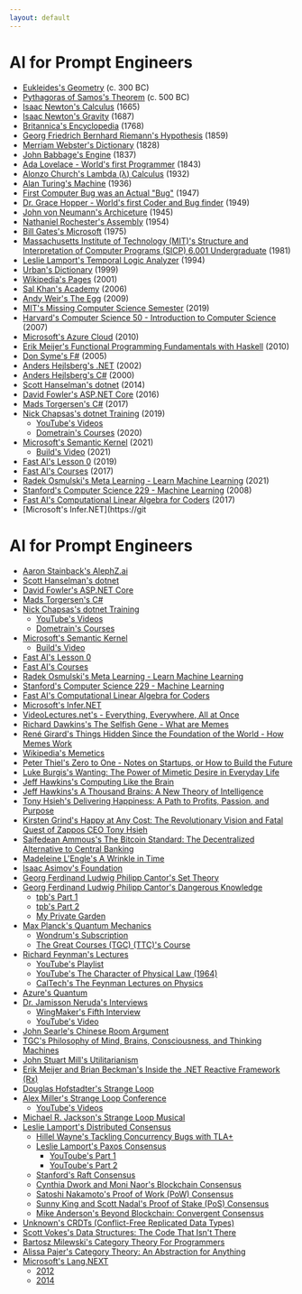 ```yaml
---
layout: default
---
```


# AI for Prompt Engineers
- [Eukleides's Geometry](https://www.bing.com/search?q=euclidean+geometry) (c. 300 BC)
- [Pythagoras of Samos's Theorem](https://resources.wolframcloud.com/FormulaRepository/resources/Pythagorean-Theorem) (c. 500 BC)
- [Isaac Newton's Calculus](https://www.thegreatcourses.com/courses/understanding-calculus-problems-solutions-and-tips) (1665)
- [Isaac Newton's Gravity](https://www.britannica.com/science/Newtons-law-of-gravitation) (1687)
- [Britannica's Encyclopedia](https://www.britannica.com) (1768)
- [Georg Friedrich Bernhard Riemann's Hypothesis](https://youtu.be/YTCE2SXguwU) (1859)
- [Merriam Webster's Dictionary](https://www.merriam-webster.com) (1828)
- [John Babbage's Engine](https://www.computerhistory.org/babbage) (1837)
- [Ada Lovelace - World's first Programmer](https://www.britannica.com/story/ada-lovelace-the-first-computer-programmer) (1843)
- [Alonzo Church's Lambda (λ) Calculus](https://plato.stanford.edu/entries/church/supplementD.html) (1932)
- [Alan Turing's Machine](https://plato.stanford.edu/entries/turing-machine) (1936)
- [First Computer Bug was an Actual "Bug"](https://education.nationalgeographic.org/resource/worlds-first-computer-bug) (1947)
- [Dr. Grace Hopper - World's first Coder and Bug finder](https://www.biography.com/scientist/grace-hopper) (1949)
- [John von Neumann's Archiceture](https://en.wikipedia.org/wiki/Von_Neumann_architecture) (1945)
- [Nathaniel Rochester's Assembly](https://en.wikipedia.org/wiki/Assembly_language) (1954)
- [Bill Gates's Microsoft](https://microsoft.com) (1975)
- [Massachusetts Institute of Technology (MIT)'s Structure and Interpretation of Computer Programs (SICP) 6.001 Undergraduate](https://ocw.mit.edu/courses/6-001-structure-and-interpretation-of-computer-programs-spring-2005/video_galleries/video-lectures) (1981)
- [Leslie Lamport's Temporal Logic Analyzer](https://lamport.azurewebsites.net/tla/tla.html) (1994)
- [Urban's Dictionary](https://www.urbandictionary.com) (1999)
- [Wikipedia's Pages](https://en.wikipedia.org/wiki/History_of_Wikipedia) (2001)
- [Sal Khan's Academy](https://www.khanacademy.org) (2006)
- [Andy Weir's The Egg](http://www.galactanet.com/oneoff/theegg_mod.html) (2009)
- [MIT's Missing Computer Science Semester](https://missing.csail.mit.edu) (2019)
- [Harvard's Computer Science 50 - Introduction to Computer Science](https://pll.harvard.edu/course/cs50-introduction-computer-science) (2007)
- [Microsoft's Azure Cloud](https://azure.com) (2010)
- [Erik Meijer's Functional Programming Fundamentals with Haskell](https://learn.microsoft.com/en-us/shows/c9-lectures-erik-meijer-functional-programming-fundamentals) (2010)
- [Don Syme's F#](https://walkingcat.github.io/ch9-index/Series_C9-Lectures-Dr-Don-Syme-Introduction-to-F-.html) (2005)
- [Anders Hejlsberg's .NET](https://en.wikipedia.org/wiki/.NET_Framework) (2002)
- [Anders Hejlsberg's C#](https://en.wikipedia.org/wiki/C_Sharp_syntax) (2000)
- [Scott Hanselman's dotnet](https://dotnet.microsoft.com) (2014)
- [David Fowler's ASP.NET Core](https:/asp.net) (2016)
- [Mads Torgersen's C#](https://github.com/dotnet/csharplang) (2017)
- [Nick Chapsas's dotnet Training](https://twitter.com/nickchapsas) (2019)
  - [YouTube's Videos](https://www.youtube.com/@nickchapsas)
  - [Dometrain's Courses](https://dometrain.com) (2020)
- [Microsoft's Semantic Kernel](https://github.com/microsoft/semantic-kernel) (2021)
  - [Build's Video](https://youtu.be/EB90z-ugdl8) (2021)
- [Fast AI's Lesson 0](https://www.youtube.com/watch?v=gGxe2mN3kAg) (2019)
- [Fast AI's Courses](https://course.fast.ai) (2017)
- [Radek Osmulski's Meta Learning - Learn Machine Learning](https://rosmulski.gumroad.com/l/learn_machine_learning) (2021)
- [Stanford's Computer Science 229 - Machine Learning](https://see.stanford.edu/Course/CS229) (2008)
- [Fast AI's Computational Linear Algebra for Coders](https://github.com/fastai/numerical-linear-algebra) (2017)
- [Microsoft's Infer.NET](https://git


# AI for Prompt Engineers
- [Aaron Stainback](https://github.com/AceHack)['s AlephZ.ai](https://github.com/AlephZ-ai/AlephZ.ai)
- [Scott Hanselman's dotnet](https://dotnet.microsoft.com)
- [David Fowler's ASP.NET Core](https:/asp.net)
- [Mads Torgersen's C#](https://github.com/dotnet/csharplang)
- [Nick Chapsas's dotnet Training](https://twitter.com/nickchapsas)
  - [YouTube's Videos](https://www.youtube.com/@nickchapsas)
  - [Dometrain's Courses](https://dometrain.com)
- [Microsoft's Semantic Kernel](https://github.com/microsoft/semantic-kernel)
  - [Build's Video](https://youtu.be/EB90z-ugdl8)
- [Fast AI's Lesson 0](https://www.youtube.com/watch?v=gGxe2mN3kAg)
- [Fast AI's Courses](https://course.fast.ai)
- [Radek Osmulski's Meta Learning - Learn Machine Learning](https://rosmulski.gumroad.com/l/learn_machine_learning)
- [Stanford's Computer Science 229 - Machine Learning](https://see.stanford.edu/Course/CS229)
- [Fast AI's Computational Linear Algebra for Coders](https://github.com/fastai/numerical-linear-algebra)
- [Microsoft's Infer.NET](https://github.com/dotnet/infer)
- [VideoLectures.net's - Everything, Everywhere, All at Once](http://videolectures.net)
- [Richard Dawkins's The Selfish Gene - What are Memes](https://www.amazon.com/Extended-Selfish-Gene-Richard-Dawkins-dp-0198788789/dp/0198788789)
- [René Girard's Things Hidden Since the Foundation of the World - How Memes Work](https://www.amazon.com/Things-Hidden-Since-Foundation-World-ebook/dp/B0C6TWDPMR)
- [Wikipedia's Memetics](https://en.wikipedia.org/wiki/Memetics)
- [Peter Thiel's Zero to One - Notes on Startups, or How to Build the Future](https://www.amazon.com/Zero-One-Notes-Startups-Future-ebook/dp/B00J6YBOFQ)
- [Luke Burgis's Wanting: The Power of Mimetic Desire in Everyday Life](https://www.amazon.com/gp/product/1250262488)
- [Jeff Hawkins's Computing Like the Brain](https://www.youtube.com/watch?v=VVbqlwCqWFc)
- [Jeff Hawkins's A Thousand Brains: A New Theory of Intelligence](https://www.amazon.com/gp/product/1541675819)
- [Tony Hsieh's Delivering Happiness: A Path to Profits, Passion, and Purpose](https://www.amazon.com/Delivering-Happiness-Profits-Passion-Purpose-ebook/dp/B003JTHXN6)
- [Kirsten Grind's Happy at Any Cost: The Revolutionary Vision and Fatal Quest of Zappos CEO Tony Hsieh](https://www.amazon.com/Happy-Any-Cost-Revolutionary-Vision/dp/B09GW9GDGC)
- [Saifedean Ammous's The Bitcoin Standard: The Decentralized Alternative to Central Banking](https://www.amazon.com/gp/product/1119473861)
- [Madeleine L'Engle's A Wrinkle in Time](https://www.amazon.com/Wrinkle-Time-Archival-Author-Quintet/dp/B07JHTMZFX)
- [Isaac Asimov's Foundation](https://www.amazon.com/Foundation-Isaac-Asimov-audiobook/dp/B003IF37TK)
- [Georg Ferdinand Ludwig Philipp Cantor's Set Theory](https://en.wikipedia.org/wiki/Set_theory)
- [Georg Ferdinand Ludwig Philipp Cantor's Dangerous Knowledge](https://rutracker.org)
  - [tpb's Part 1](https://tpb.party/torrent/4235405/BBC_Dangerous_Knowledge_1of2_2007_DVBC_XviD_MP3)
  - [tpb's Part 2](https://tpb.party/torrent/4235408/BBC_Dangerous_Knowledge_2of2_2007_DVBC_XviD_MP3)
  - [My Private Garden](torrentleech.org)
- [Max Planck's Quantum Mechanics](https://en.wikipedia.org/wiki/Max_Planck)
  - [Wondrum's Subscription](https://www.wondrium.com/quantum-mechanics)
  - [The Great Courses (TGC) (TTC)'s Course](https://www.thegreatcourses.com/courses/quantum-mechanics-the-physics-of-the-microscopic-world)
- [Richard Feynman's Lectures](https://en.wikipedia.org/wiki/Richard_Feynman)
  - [YouTube's Playlist](https://www.youtube.com/playlist?list=PLyQSN7X0ro23NUN9RYBP5xdBYoiv2_5y2)
  - [YouTube's The Character of Physical Law (1964)](https://www.youtube.com/watch?v=kEx-gRfuhhk)
  - [CalTech's The Feynman Lectures on Physics](https://www.feynmanlectures.caltech.edu)
- [Azure's Quantum](https://learn.microsoft.com/en-us/azure/quantum/install-overview-qdk)
- [Dr. Jamisson Neruda's Interviews](https://www.wingmakers.com/wp-content/uploads/2014/04/The-Complete-Neruda-Interviews-1-5.pdf)
  - [WingMaker's Fifth Interview](https://www.wingmakers.com/wp-content/uploads/2014/04/The-Fifth-Interview-of-Dr.-Neruda1.pdf)
  - [YouTube's Video](https://www.youtube.com/watch?v=2iU_0mdCZac)
- [John Searle's Chinese Room Argument](https://plato.stanford.edu/entries/chinese-room)
- [TGC's Philosophy of Mind, Brains, Consciousness, and Thinking Machines](https://www.thegreatcourses.com/courses/philosophy-of-mind-brains-consciousness-and-thinking-machines)
- [John Stuart Mill's Utilitarianism](https://www.youtube.com/watch?v=03ESwNlyG8k)
- [Erik Meijer and Brian Beckman's Inside the .NET Reactive Framework (Rx)](https://www.youtube.com/watch?v=looJcaeboBY)
- [Douglas Hofstadter's Strange Loop](https://www.amazon.com/I-Am-Strange-Loop-audiobook/dp/B07HJCBXD8)
- [Alex Miller's Strange Loop Conference](https://thestrangeloop.com)
  - [YouTube's Videos](https://www.youtube.com/@StrangeLoopConf)
- [Michael R. Jackson's Strange Loop Musical](https://strangeloopmusical.com)
- [Leslie Lamport's Distributed Consensus](https://en.wikipedia.org/wiki/Consensus_(computer_science))
  - [Hillel Wayne's Tackling Concurrency Bugs with TLA+](https://www.youtube.com/watch?v=_9B__0S21y8&t=554s)
  - [Leslie Lamport's Paxos Consensus](https://en.wikipedia.org/wiki/Paxos_(computer_science))
    - [YouToube's Part 1](https://www.youtube.com/watch?v=tw3gsBms-f8)
    - [YouToube's Part 2](https://www.youtube.com/watch?v=8-Bc5Lqgx_c)
  - [Stanford's Raft Consensus](https://www.youtube.com/watch?v=ro2fU8_mr2w)
  - [Cynthia Dwork and Moni Naor's Blockchain Consensus](https://www.cbcamerica.org/blockchain-insights/blockchain-consensus-algorithms-what-and-how)
  - [Satoshi Nakamoto's Proof of Work (PoW) Consensus](https://www.youtube.com/watch?v=3EUAcxhuoU4)
  - [Sunny King and Scott Nadal's Proof of Stake (PoS) Consensus](https://www.youtube.com/watch?v=psKDXvXdr7k)
  - [Mike Anderson's Beyond Blockchain: Convergent Consensus](https://thestrangeloop.com/2022/beyond-blockchain-convergent-consensus.html)
- [Unknown's CRDTs (Conflict-Free Replicated Data Types)](https://www.youtube.com/watch?v=9xFfOhasiOE)
- [Scott Vokes's Data Structures: The Code That Isn't There](https://www.infoq.com/presentations/Data-Structures)
- [Bartosz Milewski's Category Theory For Programmers](https://github.com/hmemcpy/milewski-ctfp-pdf)
- [Alissa Pajer's Category Theory: An Abstraction for Anything](https://www.youtube.com/watch?v=OLh7KKgyHoY)
- [Microsoft's Lang.NEXT](https://learn.microsoft.com/en-us/events/lang-next-2014)
  - [2012](https://learn.microsoft.com/en-us/events/lang-next-2012)
  - [2014](https://learn.microsoft.com/en-us/events/lang-next-2014)
